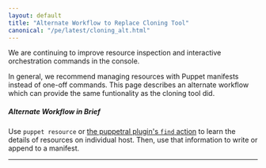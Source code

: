 ```yaml
---
layout: default
title: "Alternate Workflow to Replace Cloning Tool"
canonical: "/pe/latest/cloning_alt.html"
---
```



We are continuing to improve resource inspection and interactive orchestration commands in the console.

In general, we recommend managing resources with Puppet manifests instead of one-off commands. This page describes an alternate workflow which can provide the same funtionality as the cloning tool did.

##### Alternate Workflow in Brief
Use `puppet resource` or [the puppetral plugin's `find` action](./orchestration_actions.html#find) to learn the details of resources on individual host. Then, use that information to write or append to a manifest.

* * *
